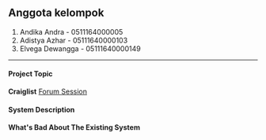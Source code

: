 ## Anggota kelompok

1. Andika Andra - 0511164000005
2. Adistya Azhar - 05111640000103
3. Elvega Dewangga - 05111640000149

---

#### Project Topic
**Craiglist** [Forum Session](https://forums.craigslist.org/?areaID=157)

#### System Description


#### What's Bad About The Existing System


